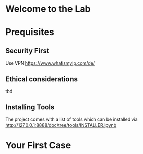 # Welcome to the Lab

# Prequisites

## Security First
Use VPN
https://www.whatismyip.com/de/

## Ethical considerations
tbd

## Installing Tools
The project comes with a list of tools which can be installed via
http://127.0.0.1:8888/doc/tree/tools/INSTALLER.ipynb

# Your First Case
